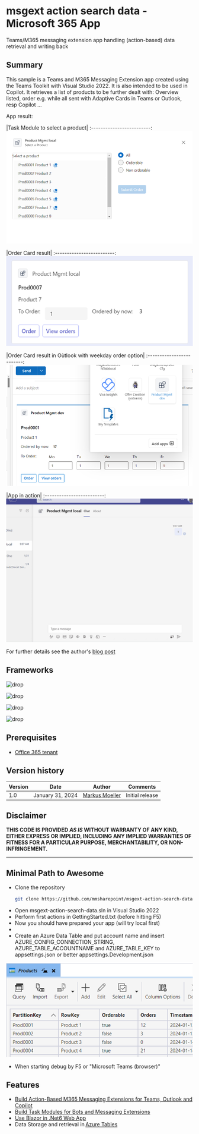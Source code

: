 ﻿# msgext action search data - Microsoft 365 App
Teams/M365 messaging extension app handling (action-based) data retrieval and writing back

## Summary
This sample is a Teams and M365 Messaging Extension app created using the Teams Toolkit with Visual Studio 2022. It is also intended to be used in Copilot.
It retrieves a list of products to be further dealt with: Overview listed, order e.g. while all sent with Adaptive Cards in Teams or Outlook, resp Copilot ...

App result:

|Task Module to select a product|
:-------------------------:
![Task Module to select a product](assets/TaskModule1.png)

|Order Card result|
:-------------------------:
![Order Card Result](assets/AdaptivecardResult1.png)

|Order Card result in Oùtlook with weekday order option|
:-------------------------:
![Order Card Result in Oùtlook with weekday order option](assets/AdaptivecardResult4.png)

|App in action|
:-------------------------:
![App in action](assets/01msgext-action-sear-action.gif)


For further details see the author's [blog post](https://mmsharepoint.wordpress.com/2024/01/31/an-action-based-teams-and-m365-messaging-extension/)

## Frameworks


![drop](https://img.shields.io/badge/.NET&nbsp;Core-6-green.svg)

![drop](https://img.shields.io/badge/Bot&nbsp;Framework-4.21-green.svg)

![drop](https://img.shields.io/badge/Teams&nbsp;Toolkit&nbsp;for&nbsp;VS-17.7-green.svg)

![drop](https://img.shields.io/badge/Visual&nbsp;Studio&nbsp;2022-17.9-green.svg)


## Prerequisites

* [Office 365 tenant](https://dev.office.com/sharepoint/docs/spfx/set-up-your-development-environment)

## Version history

Version|Date|Author|Comments
-------|----|--------|--------
1.0|January 31, 2024|[Markus Moeller](http://www.twitter.com/moeller2_0)|Initial release

## Disclaimer

**THIS CODE IS PROVIDED *AS IS* WITHOUT WARRANTY OF ANY KIND, EITHER EXPRESS OR IMPLIED, INCLUDING ANY IMPLIED WARRANTIES OF FITNESS FOR A PARTICULAR PURPOSE, MERCHANTABILITY, OR NON-INFRINGEMENT.**

---
## Minimal Path to Awesome
- Clone the repository
    ```bash
    git clone https://github.com/mmsharepoint/msgext-action-search-data.git
- Open msgext-action-search-data.sln in Visual Studio 2022
- Perform first actions in GettingStarted.txt (before hitting F5)
- Now you should have prepared your app (will try local first)
- 
- Create an Azure Data Table and put account name and insert AZURE_CONFIG_CONNECTION_STRING, AZURE_TABLE_ACCOUNTNAME and AZURE_TABLE_KEY to appsettings.json or better appsettings.Development.json 

![Azure Table with columns](assets/AzureTable.png)

- When starting debug by F5 or "Microsoft Teams (browser)"
  



## Features

* [Build Action-Based M365 Messaging Extensions for Teams, Outlook and Copilot](https://learn.microsoft.com/en-us/microsoftteams/platform/m365-apps/extend-m365-teams-message-extension?tabs=ttk%2Caction-based-message-extension&WT.mc_id=M365-MVP-5004617)
* [Build Task Modules for Bots and Messaging Extensions](https://learn.microsoft.com/en-us/microsoftteams/platform/task-modules-and-cards/what-are-task-modules?WT.mc_id=M365-MVP-5004617)
* [Use Blazor in .Net6 Web App](https://learn.microsoft.com/en-us/aspnet/core/blazor/?view=aspnetcore-6.0&WT.mc_id=M365-MVP-5004617)
* Data Storage and retrieval in [Azure Tables](https://learn.microsoft.com/en-us/dotnet/api/overview/azure/data.tables-readme?view=azure-dotnet&WT.mc_id=M365-MVP-5004617)
 